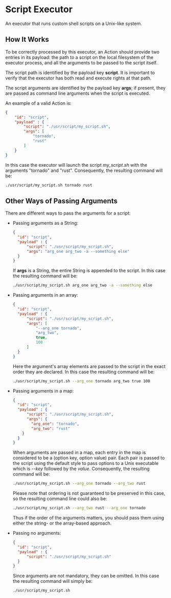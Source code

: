 # Script Executor

An executor that runs custom shell scripts on a Unix-like system.


## How It Works

To be correctly processed by this executor, an Action should provide two entries in its payload:
the path to a script on the local filesystem of the executor process, and all the arguments
to be passed to the script itself.

The script path is identified by the payload key __script__.  It is important to verify that the
executor has both read and execute rights at that path. 

The script arguments are identified by the payload key __args__;
if present, they are passed as command line arguments when the script
is executed.

An example of a valid Action is:
```json
{
    "id": "script",
    "payload" : {
        "script": "./usr/script/my_script.sh",
        "args": [
            "tornado",
            "rust"
        ] 
    }
}
```

In this case the executor will launch the script _my_script.sh_ with the arguments
"tornado" and "rust". Consequently, the resulting command will be:
```bash
./usr/script/my_script.sh tornado rust
```


## Other Ways of Passing Arguments

There are different ways to pass the arguments for a script:

- Passing arguments as a String:
  
  ```json
  {
    "id": "script",
    "payload" : {
        "script": "./usr/script/my_script.sh",
        "args": "arg_one arg_two -a --something else"
    }
  }
  ```

  If __args__ is a String, the entire String is
  appended to the script. In this case the resulting command will be:
  
  ```bash
  ./usr/script/my_script.sh arg_one arg_two -a --something else 
  ```

- Passing arguments in an array:
  
  ```json
  {
    "id": "script",
    "payload" : {
        "script": "./usr/script/my_script.sh",
        "args": [
            "--arg_one tornado",
            "arg_two",
            true,
            100
        ] 
    }
  }
  ```
  
  Here the argument's array elements are passed to the script in the exact order
  they are declared. In this case the resulting command will be:
  
  ```bash
  ./usr/script/my_script.sh --arg_one tornado arg_two true 100 
  ```

- Passing arguments in a map:
  
  ```json
  {
    "id": "script",
    "payload" : {
        "script": "./usr/script/my_script.sh",
        "args": {
          "arg_one": "tornado",
          "arg_two": "rust"
      }
    }
  }
  ```
  
  When arguments are passed in a map, each entry in the map is considered to be a
  (option key, option value) pair. Each pair is passed to the script using the default style to
  pass options to a Unix executable which is _--key_ followed by the _value_. 
  Consequently, the resulting command will be:
  
  ```bash
  ./usr/script/my_script.sh --arg_one tornado --arg_two rust
  ```

  Please note that ordering is not guaranteed to be preserved in this case, so the resulting
  command line could also be:
  
  ```bash
  ./usr/script/my_script.sh --arg_two rust --arg_one tornado
  ```
  
  Thus if the order of the arguments matters, you should pass them using either the
  string- or the array-based approach.

- Passing no arguments:
  
  ```json
  {
    "id": "script",
    "payload" : {
        "script": "./usr/script/my_script.sh"
    }
  }
  ```
  
  Since arguments are not mandatory, they can be omitted.
  In this case the resulting command will simply be:
  
  ```bash
  ./usr/script/my_script.sh 
  ```
 